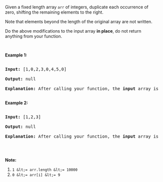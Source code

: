 Given a fixed length&nbsp;array `` arr `` of integers, duplicate each occurrence of zero, shifting the remaining elements to the right.

Note that elements beyond the length of the original array are not written.

Do the above modifications to the input array __in place__, do not return anything from your function.

&nbsp;

__Example 1:__

<pre>
<strong>Input: </strong><span id="example-input-1-1">[1,0,2,3,0,4,5,0]</span>
<strong>Output: </strong>null
<strong>Explanation: </strong>After calling your function, the <strong>input</strong> array is modified to: <span id="example-output-1">[1,0,0,2,3,0,0,4]</span>
</pre>

__Example 2:__

<pre>
<strong>Input: </strong><span id="example-input-2-1">[1,2,3]</span>
<strong>Output: </strong>null
<strong>Explanation: </strong>After calling your function, the <strong>input</strong> array is modified to: <span id="example-output-2">[1,2,3]</span>
</pre>

&nbsp;

__Note:__

1.   `` 1 &lt;= arr.length &lt;= 10000 ``
2.   `` 0 &lt;= arr[i] &lt;= 9 ``